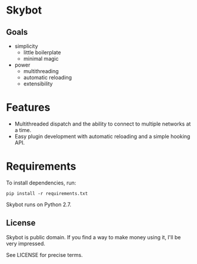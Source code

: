 # Skybot

## Goals
* simplicity
  * little boilerplate
  *  minimal magic
* power
  * multithreading
  * automatic reloading
  * extensibility

# Features
* Multithreaded dispatch and the ability to connect to multiple networks at a time.
* Easy plugin development with automatic reloading and a simple hooking API.

# Requirements
To install dependencies, run:

    pip install -r requirements.txt

Skybot runs on Python 2.7.

## License
Skybot is public domain. If you find a way to make money using it, I'll be very impressed.

See LICENSE for precise terms.
